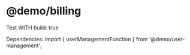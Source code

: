 # @demo/billing

Test WITH build: true

Dependencies: import { userManagementFunction } from '@demo/user-management';
